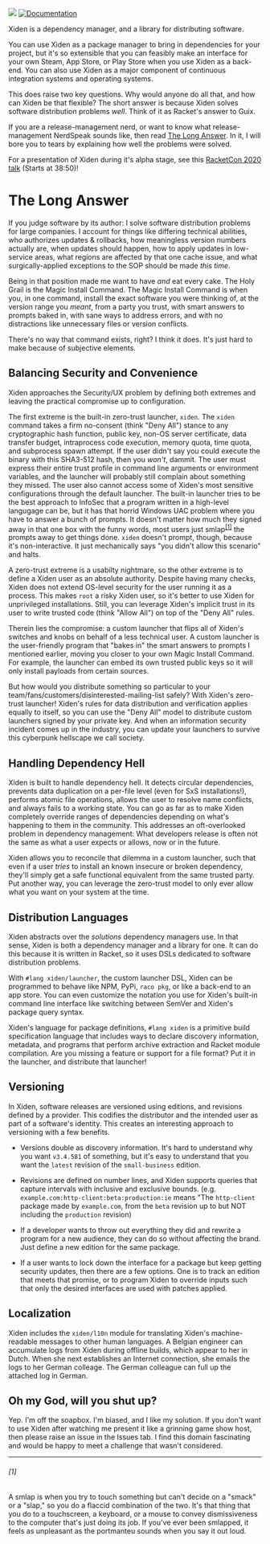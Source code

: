 [![](https://img.shields.io/badge/%E2%99%A5-Support%20Ethical%20Software-red)](https://sagegerard.com/show-support.html)
[![Documentation](https://img.shields.io/badge/Docs-Scribble-blue.svg)](https://docs.racket-lang.org/xiden-index/index.html)

Xiden is a dependency manager, and a library for distributing
software.

You can use Xiden as a package manager to bring in dependencies for
your project, but it's so extensible that you can feasibly make an
interface for your own Steam, App Store, or Play Store when you use
Xiden as a back-end. You can also use Xiden as a major component of
continuous integration systems and operating systems.

This does raise two key questions.  Why would anyone do all that, and
how can Xiden be that flexible? The short answer is because Xiden
solves software distribution problems _well_. Think of it as Racket's
answer to Guix.

If you are a release-management nerd, or want to know what
release-management NerdSpeak sounds like, then read [The Long
Answer](#the-long-answer).  In it, I will bore you to tears by
explaining how well the problems were solved.

For a presentation of Xiden during it's alpha stage, see this
[RacketCon 2020 talk](https://youtu.be/bIi-tUzOwdw?t=2330) (Starts at
38:50)!


# The Long Answer

If you judge software by its author: I solve software distribution
problems for large companies. I account for things like differing
technical abilities, who authorizes updates & rollbacks, how
meaningless version numbers actually are, when updates should happen,
how to apply updates in low-service areas, what regions are affected
by that one cache issue, and what surgically-applied exceptions to the
SOP should be made _this time_.

Being in that position made me want to have _and_ eat every cake. The
Holy Grail is the Magic Install Command. The Magic Install Command is
when you, in one command, install the exact software you were thinking
of, at the version range you _meant_, from a party you trust, with
smart answers to prompts baked in, with sane ways to address errors,
and with no distractions like unnecessary files or version conflicts.

There's no way that command exists, right? I think it does. It's just
hard to make because of subjective elements.


## Balancing Security and Convenience

Xiden approaches the Security/UX problem by defining both extremes and
leaving the practical compromise up to configuration.

The first extreme is the built-in zero-trust launcher, `xiden`.  The
`xiden` command takes a firm no-consent (think "Deny All") stance to
any cryptographic hash function, public key, non-OS server
certificate, data transfer budget, intraprocess code execution, memory
quota, time quota, and subprocess spawn attempt. If the user didn't
say you could execute the binary with this SHA3-512 hash, then you
_won't_, dammit. The user must express their entire trust profile in
command line arguments or environment variables, and the launcher will
probably still complain about something they missed. The user also
cannot access some of Xiden's most sensitive configurations through
the default launcher.  The built-in launcher tries to be the best
approach to InfoSec that a program written in a high-level langugage
can be, but it has that horrid Windows UAC problem where you have to
answer a bunch of prompts. It doesn't matter how much they signed away
in that one box with the funny words, most users just smlap<sup><a
href="#1">[1]</a></sup> the prompts away to get things done. `xiden`
doesn't prompt, though, because it's non-interactive.  It just
mechanically says "you didn't allow this scenario" and halts.

A zero-trust extreme is a usabilty nightmare, so the other extreme is
to define a Xiden user as an absolute authority. Despite having many
checks, Xiden does not extend OS-level security for the user running
it as a process. This makes `root` a risky Xiden user, so it's better
to use Xiden for unprivileged installations.  Still, you can leverage
Xiden's implicit trust in its user to write trusted code (think "Allow
All") on top of the "Deny All" rules.

Therein lies the compromise: a custom launcher that flips all of
Xiden's switches and knobs on behalf of a less technical user. A
custom launcher is the user-friendly program that "bakes in" the smart
answers to prompts I mentioned earlier, moving you closer to your own
Magic Install Command. For example, the launcher can embed its own
trusted public keys so it will only install payloads from certain
sources.

But how would you distribute something so particular to your
team/fans/customers/disinterested-mailing-list safely?  With Xiden's
zero-trust launcher! Xiden's rules for data distribution and
verification applies equally to itself, so you can use the "Deny All"
model to distribute custom launchers signed by your private key. And
when an information security incident comes up in the industry, you
can update your launchers to survive this cyberpunk hellscape we call
society.


## Handling Dependency Hell

Xiden is built to handle dependency hell. It detects circular
dependencies, prevents data duplication on a per-file level (even for
SxS installations!), performs atomic file operations, allows the user
to resolve name conflicts, and always fails to a working state. You
can go as far as to make Xiden completely override ranges of
dependencies depending on what's happening to them in the
community. This addresses an oft-overlooked problem in dependency
management: What developers release is often not the same as what a
user expects or allows, now or in the future.

Xiden allows you to reconcile that dilemma in a custom launcher, such
that even if a user _tries_ to install an known insecure or broken
dependency, they'll simply get a safe functional equivalent from the
same trusted party. Put another way, you can leverage the zero-trust
model to only ever allow what you want on your system at the time.


## Distribution Languages

Xiden abstracts over the _solutions_ dependency managers use.  In that
sense, Xiden is both a dependency manager and a library for one. It
can do this because it is written in Racket, so it uses DSLs dedicated
to software distribution problems.

With `#lang xiden/launcher`, the custom launcher DSL, Xiden can be
programmed to behave like NPM, PyPi, `raco pkg`, or like a back-end to
an app store. You can even customize the notation you use for Xiden's
built-in command line interface like switching between SemVer and
Xiden's package query syntax.

Xiden's language for package definitions, `#lang xiden` is a primitive
build specification language that includes ways to declare discovery
information, metadata, and programs that perform archive extraction
and Racket module compilation. Are you missing a feature or support
for a file format?  Put it in the launcher, and distribute that
launcher!


## Versioning

In Xiden, software releases are versioned using editions, and
revisions defined by a provider.  This codifies the distributor and
the intended user as part of a software's identity. This creates an
interesting approach to versioning with a few benefits.

* Versions double as discovery information. It's hard to understand
  why you want `v3.4.581` of something, but it's easy to understand
  that you want the `latest` revision of the `small-business` edition.

* Revisions are defined on number lines, and Xiden supports queries
  that capture intervals with inclusive and exclusive bounds.
  (e.g. `example.com:http-client:beta:production:ie`
  means "The `http-client` package made by `example.com`, from
  the `beta` revision up to but NOT including the `production` revision)

* If a developer wants to throw out everything they did and rewrite a
  program for a new audience, they can do so without affecting the
  brand. Just define a new edition for the same package.

* If a user wants to lock down the interface for a package but
  keep getting security updates, then there are a few options.
  One is to track an edition that meets that promise, or to
  program Xiden to override inputs such that only the desired
  interfaces are used with patches applied.


## Localization

Xiden includes the `xiden/l10n` module for translating Xiden's
machine-readable messages to other human languages.  A Belgian
engineer can accumulate logs from Xiden during offline builds, which
appear to her in Dutch.  When she next establishes an Internet
connection, she emails the logs to her German colleage. The German
colleague can full up the attached log in German.


## Oh my God, will you shut up?

Yep. I'm off the soapbox. I'm biased, and I like my solution. If you
don't want to use Xiden after watching me present it like a grinning
game show host, then please raise an issue in the Issues tab. I find
this domain fascinating and would be happy to meet a challenge that
wasn't considered.

---

###### [1]
A smlap is when you try to touch something but can't decide on a
"smack" or a "slap," so you do a flaccid combination of the two.  It's
that thing that you do to a touchscreen, a keyboard, or a mouse to
convey dismissiveness to the computer that's just doing its job.  If
you've ever been smlapped, it feels as unpleasant as the portmanteu
sounds when you say it out loud.
